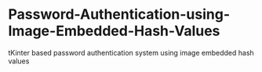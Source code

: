 # Password-Authentication-using-Image-Embedded-Hash-Values
tKinter based password authentication system using image embedded hash values
